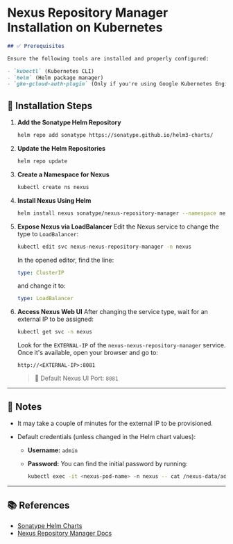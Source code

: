 # Nexus Repository Manager Installation on Kubernetes

````markdown
## ✅ Prerequisites

Ensure the following tools are installed and properly configured:

- `kubectl` (Kubernetes CLI)
- `helm` (Helm package manager)
- `gke-gcloud-auth-plugin` (Only if you're using Google Kubernetes Engine)

````
## 🚀 Installation Steps

1. **Add the Sonatype Helm Repository**
   ```bash
   helm repo add sonatype https://sonatype.github.io/helm3-charts/

2. **Update the Helm Repositories**

   ```bash
   helm repo update
   ```

3. **Create a Namespace for Nexus**

   ```bash
   kubectl create ns nexus
   ```

4. **Install Nexus Using Helm**

   ```bash
   helm install nexus sonatype/nexus-repository-manager --namespace nexus
   ```

5. **Expose Nexus via LoadBalancer**
   Edit the Nexus service to change the type to `LoadBalancer`:

   ```bash
   kubectl edit svc nexus-nexus-repository-manager -n nexus
   ```

   In the opened editor, find the line:

   ```yaml
   type: ClusterIP
   ```

   and change it to:

   ```yaml
   type: LoadBalancer
   ```

6. **Access Nexus Web UI**
   After changing the service type, wait for an external IP to be assigned:

   ```bash
   kubectl get svc -n nexus
   ```

   Look for the `EXTERNAL-IP` of the `nexus-nexus-repository-manager` service. Once it's available, open your browser and go to:

   ```
   http://<EXTERNAL-IP>:8081
   ```

   > 📌 Default Nexus UI Port: `8081`

---

## 📝 Notes

* It may take a couple of minutes for the external IP to be provisioned.
* Default credentials (unless changed in the Helm chart values):

  * **Username:** `admin`
  * **Password:** You can find the initial password by running:

    ```bash
    kubectl exec -it <nexus-pod-name> -n nexus -- cat /nexus-data/admin.password
    ```

---

## 📚 References

* [Sonatype Helm Charts](https://sonatype.github.io/helm3-charts/)
* [Nexus Repository Manager Docs](https://help.sonatype.com/repomanager3)

